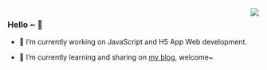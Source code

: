<img align="right" src="https://github-readme-stats.vercel.app/api?username=Whualong&show_icons=true&icon_color=CE1D2D&text_color=718096&bg_color=ffffff&hide_title=true" />

### Hello ~ 👋

- 🔭 I’m currently working on JavaScript and H5 App Web development. 

- 🌱 I’m currently learning and sharing on [my blog](https://blog.csdn.net/weixin_43601527?spm=1001.2101.3001.5343), welcome~
